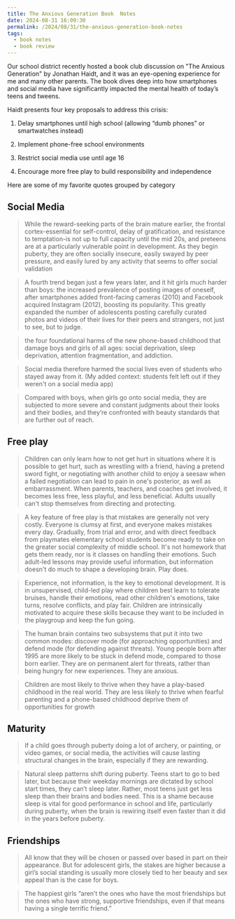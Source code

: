 ```yaml
---
title: The Anxious Generation Book  Notes
date: 2024-08-31 16:09:30
permalink: /2024/08/31/the-anxious-generation-book-notes
tags:
  - book notes
  - book review
---
```


Our school district recently hosted a book club discussion on "The Anxious Generation" by Jonathan Haidt, and it was an eye-opening experience for me and many other parents. The book dives deep into how smartphones and social media have significantly impacted the mental health of today’s teens and tweens.

Haidt presents four key proposals to address this crisis:

1. Delay smartphones until high school (allowing “dumb phones” or smartwatches instead)

2. Implement phone-free school environments

3. Restrict social media use until age 16

4. Encourage more free play to build responsibility and independence

Here are some of my favorite quotes grouped by category

## Social Media

> While the reward-seeking parts of the brain mature earlier, the frontal cortex-essential for self-control, delay of gratification, and resistance to temptation-is not up to full capacity until the mid 20s, and preteens are at a particularly vulnerable point in development. As they begin puberty, they are often socially insecure, easily swayed by peer pressure, and easily lured by any activity that seems to offer social validation

> A fourth trend began just a few years later, and it hit girls much harder than boys: the increased prevalence of posting images of oneself, after smartphones added front-facing cameras (2010) and Facebook acquired Instagram (2012), boosting its popularity. This greatly expanded the number of adolescents posting carefully curated photos and videos of their lives for their peers and strangers, not just to see, but to judge.

> the four foundational harms of the new phone-based childhood that damage boys and girls of all ages: social deprivation, sleep deprivation, attention fragmentation, and addiction.

> Social media therefore harmed the social lives even of students who stayed away from it. (My added context: students felt left out if they weren't on a social media app)

> Compared with boys, when girls go onto social media, they are subjected to more severe and constant judgments about their looks and their bodies, and they’re confronted with beauty standards that are further out of reach.

## Free play

> Children can only learn how to not get hurt in situations where it is possible to get hurt, such as wrestling with a friend, having a pretend sword fight, or negotiating with another child to enjoy a seesaw when a failed negotiation can lead to pain in one's posterior, as well as embarrassment. When parents, teachers, and coaches get involved, it becomes less free, less playful, and less beneficial. Adults usually can't stop themselves from directing and protecting.

> A key feature of free play is that mistakes are generally not very costly. Everyone is clumsy at first, and everyone makes mistakes every day. Gradually, from trial and error, and with direct feedback from playmates elementary school students become ready to take on the greater social complexity of middle school. It's not homework that gets them ready, nor is it classes on handling their emotions. Such adult-led lessons may provide useful information, but information doesn't do much to shape a developing brain. Play does.

> Experience, not information, is the key to emotional development. It is in unsupervised, child-led play where children best learn to tolerate bruises, handle their emotions, read other children's emotions, take turns, resolve conflicts, and play fair. Children are intrinsically motivated to acquire these skills because they want to be included in the playgroup and keep the fun going.

> The human brain contains two subsystems that put it into two common modes: discover mode (for approaching opportunities) and defend mode (for defending against threats). Young people born after 1995 are more likely to be stuck in defend mode, compared to those born earlier. They are on permanent alert for threats, rather than being hungry for new experiences. They are anxious.

> Children are most likely to thrive when they have a play-based childhood in the real world. They are less likely to thrive when fearful parenting and a phone-based childhood deprive them of opportunities for growth

## Maturity

> If a child goes through puberty doing a lot of archery, or painting, or video games, or social media, the activities will cause lasting structural changes in the brain, especially if they are rewarding.

> Natural sleep patterns shift during puberty. Teens start to go to bed later, but because their weekday mornings are dictated by school start times, they can’t sleep later. Rather, most teens just get less sleep than their brains and bodies need. This is a shame because sleep is vital for good performance in school and life, particularly during puberty, when the brain is rewiring itself even faster than it did in the years before puberty.

## Friendships

> All know that they will be chosen or passed over based in part on their appearance. But for adolescent girls, the stakes are higher because a girl’s social standing is usually more closely tied to her beauty and sex appeal than is the case for boys.

> The happiest girls “aren’t the ones who have the most friendships but the ones who have strong, supportive friendships, even if that means having a single terrific friend.”
